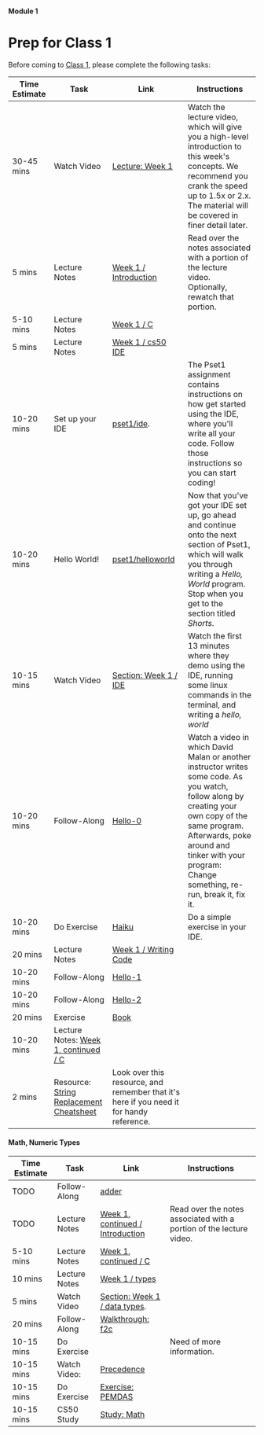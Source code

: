 #### Module 1
# Prep for Class 1

Before coming to [Class 1](), please complete the following tasks:

Time Estimate | Task | Link | Instructions
--------------|------|------|-------------
30-45 mins | Watch Video | [Lecture: Week 1]() | Watch the lecture video, which will give you a high-level introduction to this week's concepts. We recommend you crank the speed up to 1.5x or 2.x. The material will be covered in finer detail later. 
5 mins | Lecture Notes | [Week 1 / Introduction](http://cdn.cs50.net/2015/fall/lectures/1/w/notes1w/notes1w.html#introduction) | Read over the notes associated with a portion of the lecture video. Optionally, rewatch that portion. 
5-10 mins | Lecture Notes | [Week 1 / C](http://cdn.cs50.net/2015/fall/lectures/1/w/notes1w/notes1w.html#c) |
5 mins | Lecture Notes | [Week 1 / cs50 IDE](http://cdn.cs50.net/2015/fall/lectures/1/w/notes1w/notes1w.html#cs50_ide)
10-20 mins | Set up your IDE | [pset1/ide](http://cdn.cs50.net/2015/fall/psets/1/pset1/pset1.html#getting_started). | The Pset1 assignment contains instructions on how get started using the IDE, where you'll write all your code. Follow those instructions so you can start coding!
10-20 mins | Hello World! | [pset1/helloworld]() | Now that you've got your IDE set up, go ahead and continue onto the next section of Pset1, which will walk you through writing a *Hello, World* program. Stop when you get to the section titled *Shorts*.
10-15 mins | Watch Video | [Section: Week 1 / IDE](https://www.youtube.com/watch?v=kpSLlIj97Ss) | Watch the first 13 minutes where they demo using the IDE, running some linux commands in the terminal, and writing a *hello, world*
10-20 mins | Follow-Along  | [Hello-0]() | Watch a video in which David Malan or another instructor writes some code. As you watch, follow along by creating your own copy of the same program. Afterwards, poke around and tinker with your program: Change something, re-run, break it, fix it.
10-20 mins | Do Exercise | [Haiku](./exercises) | Do a simple exercise in your IDE.
20 mins | Lecture Notes | [Week 1 / Writing Code]()
10-20 mins | Follow-Along | [Hello-1]()
10-20 mins | Follow-Along | [Hello-2]()
20 mins | Exercise | [Book](./exercises/book)
10-20 mins | Lecture Notes: [Week 1, continued / C]()
2 mins | Resource: [String Replacement Cheatsheet](TODO) | Look over this resource, and remember that it's here if you need it for handy reference.


#### Math, Numeric Types

Time Estimate | Task | Link | Instructions
--------------|------|------|-------------
TODO | Follow-Along | [adder](TODO) | 
TODO | Lecture Notes | [Week 1, continued / Introduction](http://http://cdn.cs50.net/2015/fall/lectures/1/f/notes1f/notes1f.html#imprecision) | Read over the notes associated with a portion of the lecture video.  
5-10 mins | Lecture Notes | [Week 1, continued / C](http://cdn.cs50.net/2015/fall/lectures/1/w/notes1w/notes1w.html#c) |
10 mins | Lecture Notes | [Week 1 / types](http://http://cdn.cs50.net/2015/fall/lectures/1/f/notes1f/notes1f.html#types)
5 mins | Watch Video | [Section: Week 1 / data types](http://https://www.youtube.com/watch?v=kpSLlIj97Ss&feature=youtu.be&t=801). | 
20 mins | Follow-Along | [Walkthrough: f2c](https://www.youtube.com/watch?v=ox6eTsi8dKA&list=PLhQjrBD2T383fi16gN97XlrTwdxDq2QWZ&index=4) |  
10-15 mins | Do Exercise |  | Need of more information. 
10-15 mins | Watch Video: | [Precedence](TODO)|  | Stop watching at 3:15 
10-15 mins | Do Exercise | [Exercise: PEMDAS](TODO) |  | 
10-15 mins | CS50 Study | [Study: Math](https://study.cs50.net/math) | 


